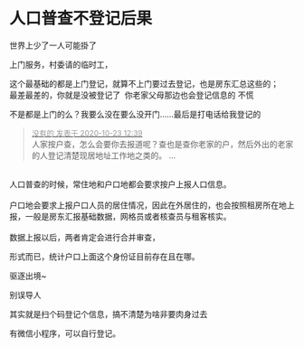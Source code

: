 # 人口普查不登记后果


世界上少了一人<img src="static/image/smiley/default/lol.gif" smilieid="12" border="0" alt="" />可能掛了

上门服务，村委请的临时工，

这个最基础的都是上门登记，就算不上门要过去登记，也是房东汇总这些的；<br />
最差最差的，你就是没被登记了&nbsp;&nbsp;你老家父母那边也会登记信息的 不慌

不是都是上门的么？我要么没在要么没开门……最后是打电话给我登记的<img src="static/image/smiley/default/lol.gif" smilieid="12" border="0" alt="" />

<div class="quote"><blockquote><font size="2"><a href="https://www.hostloc.com/forum.php?mod=redirect&amp;goto=findpost&amp;pid=9340537&amp;ptid=757558" target="_blank"><font color="#999999">没有的 发表于 2020-10-23 12:39</font></a></font><br />
人家按户查，怎么会要你去报道呢？查也是查你老家的户，然后外出的老家的人登记清楚现居地址工作地之类的。 ...</blockquote></div><br />
人口普查的时候，常住地和户口地都会要求按户上报人口信息。<br />
<br />
户口地会要求上报户口人员的居住情况，因此在外居住的，也会按照租房所在地上报，一般是房东汇报基础数据，网格员或者核查员与租客核实。<br />
<br />
数据上报以后，两者肯定会进行合并审查，<br />


形式而已，统计户口上面这个身份证目前存在且在哪。

驱逐出境~<img id="aimg_IDk7d" onclick="zoom(this, this.src, 0, 0, 0)" class="zoom" src="https://cdn.jsdelivr.net/gh/hishis/forum-master/public/images/patch.gif" onmouseover="img_onmouseoverfunc(this)" onload="thumbImg(this)" border="0" alt="" />

别误导人

其实就是扫个码登记个信息，搞不清楚为啥非要肉身过去

有微信小程序，可以自行登记。
